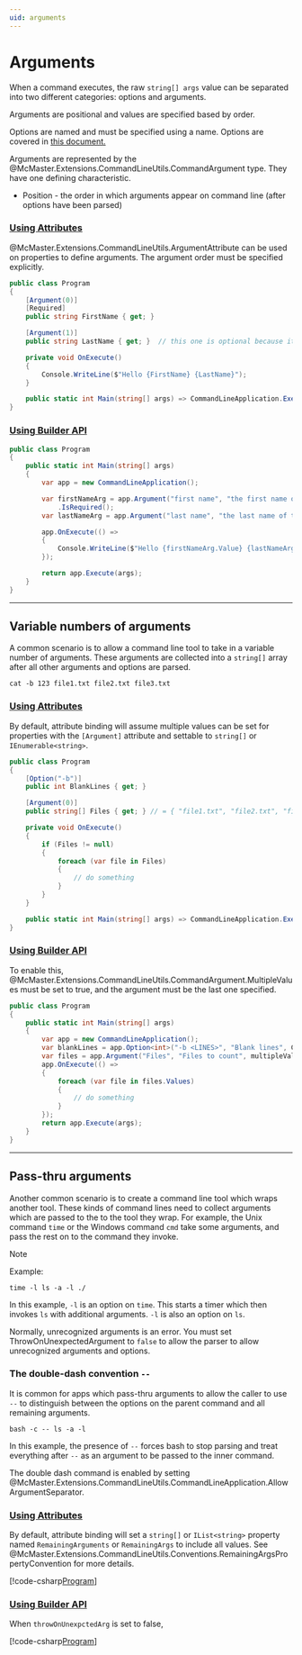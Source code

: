 ```yaml
---
uid: arguments
---
```


# Arguments

When a command executes, the raw `string[] args` value can be separated into two different categories: options and arguments.

Arguments are positional and values are specified based by order.

Options are named and must be specified using a name. Options are covered in [this document.](xref:options)

Arguments are represented by the @McMaster.Extensions.CommandLineUtils.CommandArgument type.
They have one defining characteristic.

* Position - the order in which arguments appear on command line (after options have been parsed)

### [Using Attributes](#tab/using-attributes)

@McMaster.Extensions.CommandLineUtils.ArgumentAttribute can be used on properties to define arguments.
The argument order must be specified explicitly.

```c#
public class Program
{
    [Argument(0)]
    [Required]
    public string FirstName { get; }

    [Argument(1)]
    public string LastName { get; }  // this one is optional because it doesn't have `[Required]`

    private void OnExecute()
    {
        Console.WriteLine($"Hello {FirstName} {LastName}");
    }

    public static int Main(string[] args) => CommandLineApplication.Execute<Program>(args);
}
```

### [Using Builder API](#tab/using-builder-api)

```c#
public class Program
{
    public static int Main(string[] args)
    {
        var app = new CommandLineApplication();

        var firstNameArg = app.Argument("first name", "the first name of the person")
            .IsRequired();
        var lastNameArg = app.Argument("last name", "the last name of the person");

        app.OnExecute(() =>
        {
            Console.WriteLine($"Hello {firstNameArg.Value} {lastNameArg.Value}");
        });

        return app.Execute(args);
    }
}
```

***

## Variable numbers of arguments

A common scenario is to allow a command line tool to take in a variable number of arguments.
These arguments are collected into a `string[]` array after all other arguments and options are parsed.

```
cat -b 123 file1.txt file2.txt file3.txt
```

### [Using Attributes](#tab/using-attributes)

By default, attribute binding will assume multiple values can be set for properties with the `[Argument]`
attribute and settable to `string[]` or `IEnumerable<string>`.

```c#
public class Program
{
    [Option("-b")]
    public int BlankLines { get; }

    [Argument(0)]
    public string[] Files { get; } // = { "file1.txt", "file2.txt", "file3.txt" }

    private void OnExecute()
    {
        if (Files != null)
        {
            foreach (var file in Files)
            {
                // do something
            }
        }
    }

    public static int Main(string[] args) => CommandLineApplication.Execute<Program>(args);
}
```

### [Using Builder API](#tab/using-builder-api)

To enable this, @McMaster.Extensions.CommandLineUtils.CommandArgument.MultipleValues must be set to true,
and the argument must be the last one specified.

```c#
public class Program
{
    public static int Main(string[] args)
    {
        var app = new CommandLineApplication();
        var blankLines = app.Option<int>("-b <LINES>", "Blank lines", CommandOptionType.SingleValue);
        var files = app.Argument("Files", "Files to count", multipleValues: true);
        app.OnExecute(() =>
        {
            foreach (var file in files.Values)
            {
                // do something
            }
        });
        return app.Execute(args);
    }
}
```

***

## Pass-thru arguments

Another common scenario is to create a command line tool which wraps another tool. These kinds of command lines
need to collect arguments which are passed to the to the tool they wrap. For example, the Unix command `time`
or the Windows command `cmd` take some arguments, and pass the rest on to the command they invoke.

> [!NOTE]
> Example:
>
> ```
> time -l ls -a -l ./
> ```
>
> In this example, `-l` is an option on `time`. This starts a timer which then invokes `ls` with additional arguments.
> `-l` is also an option on `ls`.

Normally, unrecognized arguments is an error. You must set ThrowOnUnexpectedArgument to `false` to allow the parser
to allow unrecognized arguments and options.

### The double-dash convention `--`

It is common for apps which pass-thru arguments to allow the caller to use `--` to distinguish between the
options on the parent command and all remaining arguments.

```
bash -c -- ls -a -l
```

In this example, the presence of `--` forces bash to stop parsing and treat everything after `--` as an argument
to be passed to the inner command.

The double dash command is enabled by setting @McMaster.Extensions.CommandLineUtils.CommandLineApplication.AllowArgumentSeparator.

### [Using Attributes](#tab/using-attributes)

By default, attribute binding will set a `string[]` or `IList<string>` property named `RemainingArguments` or `RemainingArgs`
to include all values. See @McMaster.Extensions.CommandLineUtils.Conventions.RemainingArgsPropertyConvention for more details.

[!code-csharp[Program](../samples/passthru-args/attributes/Program.cs)]

### [Using Builder API](#tab/using-builder-api)

When `throwOnUnexpctedArg` is set to false,

[!code-csharp[Program](../samples/passthru-args/builder-api/Program.cs)]
